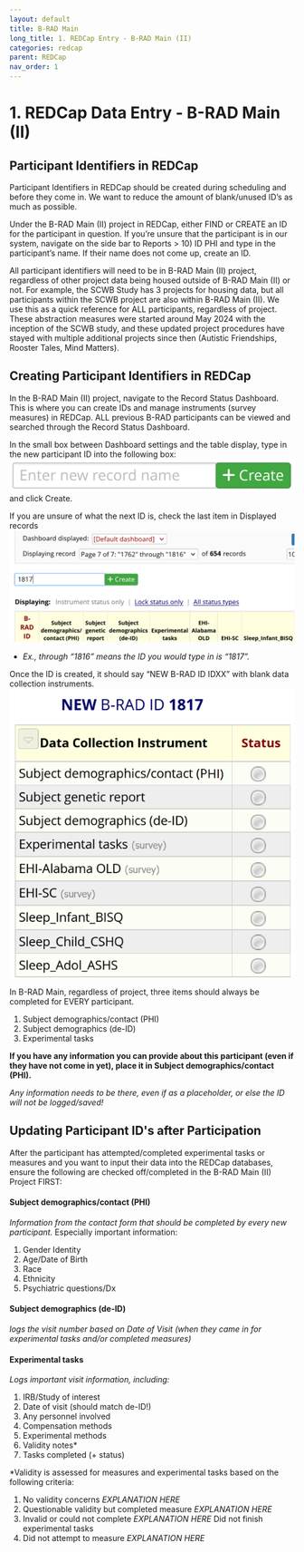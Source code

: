 ```yaml
---
layout: default
title: B-RAD Main
long_title: 1. REDCap Entry - B-RAD Main (II)
categories: redcap
parent: REDCap
nav_order: 1
---
```

# 1. REDCap Data Entry - B-RAD Main (II)

## Participant Identifiers in REDCap
Participant Identifiers in REDCap should be created during scheduling and before they come in. We want to reduce the amount of blank/unused ID’s as much as possible. 

Under the B-RAD Main (II) project in REDCap, either FIND or CREATE an ID for the participant in question. If you’re unsure that the participant is in our system, navigate on the side bar to Reports > 10) ID PHI and type in the participant’s name. If their name does not come up, create an ID. 

All participant identifiers will need to be in B-RAD Main (II) project, regardless of other project data being housed outside of B-RAD Main (II) or not. For example, the SCWB Study has 3 projects for housing data, but all participants within the SCWB project are also within B-RAD Main (II). We use this as a quick reference for ALL participants, regardless of project. These abstraction measures were started around May 2024 with the inception of the SCWB study, and these updated project procedures have stayed with multiple additional projects since then (Autistic Friendships, Rooster Tales, Mind Matters). 

## Creating Participant Identifiers in REDCap
In the B-RAD Main (II) project, navigate to the Record Status Dashboard. This is where you can create IDs and manage instruments (survey measures) in REDCap. ALL previous B-RAD participants can be viewed and searched through the Record Status Dashboard. 

In the small box between Dashboard settings and the table display, type in the new participant ID into the following box: ![ID Creation Box](/assets/redcap_tutorial/REDCap_newRecord.png) and click Create. 

If you are unsure of what the next ID is, check the last item in Displayed records ![Displayed Records Example](/assets/redcap_tutorial/REDCap_displayedRecords.png) 
- *Ex., through “1816” means the ID you would type in is “1817”.*

Once the ID is created, it should say “NEW B-RAD ID IDXX” with blank data collection instruments. ![Example B-RAD ID](/assets/redcap_tutorial/REDCap_newID.png) 

In B-RAD Main, regardless of project, three items should always be completed for EVERY participant.  

1. Subject demographics/contact (PHI)
2. Subject demographics (de-ID) 
3. Experimental tasks 

**If you have any information you can provide about this participant (even if they have not come in yet), place it in Subject demographics/contact (PHI).**

*Any information needs to be there, even if as a placeholder, or else the ID will not be logged/saved!*

## Updating Participant ID's after Participation
After the participant has attempted/completed experimental tasks or measures and you want to input their data into the REDCap databases, ensure the following are checked off/completed in the B-RAD Main (II) Project FIRST: 

#### Subject demographics/contact (PHI)
*Information from the contact form that should be completed by every new participant.*
Especially important information:  
1. Gender Identity 
2. Age/Date of Birth 
3. Race 
4. Ethnicity
5. Psychiatric questions/Dx

#### Subject demographics (de-ID)
*logs the visit number based on Date of Visit (when they came in for experimental tasks and/or completed measures)*

#### Experimental tasks
*Logs important visit information, including:*
1. IRB/Study of interest 
2. Date of visit (should match de-ID!) 
3. Any personnel involved
4. Compensation methods 
5. Experimental methods 
6. Validity notes* 
7. Tasks completed (+ status) 

*Validity is assessed for measures and experimental tasks based on the following criteria: 
1. No validity concerns
*EXPLANATION HERE*
2. Questionable validity but completed measure
*EXPLANATION HERE*
3. Invalid or could not complete
*EXPLANATION HERE* Did not finish experimental tasks
4. Did not attempt to measure
*EXPLANATION HERE*